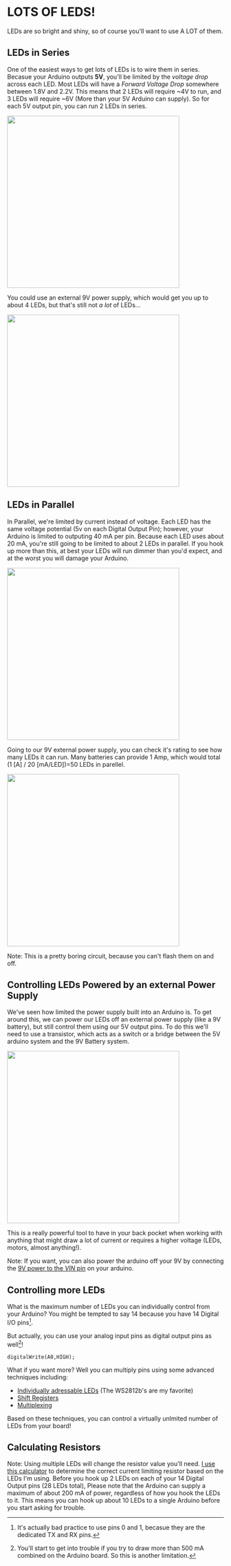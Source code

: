 LOTS OF LEDS!
=============

LEDs are so bright and shiny, so of course you'll want to use A LOT of them. 

LEDs in Series
--------------

One of the easiest ways to get lots of LEDs is to wire them in series. Becasue your Arduino outputs **5V**, you'll be limited by the _voltage drop_ across each LED. Most LEDs will have a _Forward Voltage Drop_ somewhere between 1.8V and 2.2V.  This means that 2 LEDs will require ~4V to run, and 3 LEDs will require ~6V (More than your 5V Arduino can supply). So for each 5V output pin, you can run 2 LEDs in series. 

<img src="https://github.com/mrsoltys/GEEN1400/blob/master/Lots%20of%20LEDs/Series1.png?raw=true" width="400">

You could use an external 9V power supply, which would get you up to about 4 LEDs, but that's still not _a lot_ of LEDs...

<img src="https://github.com/mrsoltys/GEEN1400/blob/master/Lots%20of%20LEDs/Series2.png?raw=true" width="400">

LEDs in Parallel 
----------------

In Parallel, we're limited by current instead of voltage. Each LED has the same voltage potential (5v on each Digital Output Pin); however, your Arduino is limited to outputing 40 mA per pin. Because each LED uses about 20 mA, you're still going to be limited to about 2 LEDs in parallel. If you hook up more than this, at best your LEDs will run dimmer than you'd expect, and at the worst you will damage your Arduino. 

<img src="https://github.com/mrsoltys/GEEN1400/blob/master/Lots%20of%20LEDs/Parallel%201.png?raw=true" width="400">

Going to our 9V external power supply, you can check it's rating to see how many LEDs it can run. Many batteries can provide 1 Amp, which would total (1 [A] / 20 [mA/LED])=50 LEDs in parellel. 

<img src="https://github.com/mrsoltys/GEEN1400/blob/master/Lots%20of%20LEDs/Parallel2.png?raw=true" width="400">

Note: This is a pretty boring circuit, because you can't flash them on and off. 

Controlling LEDs Powered by an external Power Supply
----------------------------------------------

We've seen how limited the power supply built into an Arduino is. To get around this, we can power our LEDs off an external power supply (like a 9V battery), but still control them using our 5V output pins. To do this we'll need to use a transistor, which acts as a switch or a bridge between the 5V arduino system and the 9V Battery system.

<img src="https://github.com/mrsoltys/GEEN1400/blob/master/Lots%20of%20LEDs/Transistor.png?raw=true" width="400">

This is a really powerful tool to have in your back pocket when working with anything that might draw a lot of current or requires a higher voltage (LEDs, motors, almost anything!). 

Note: If you want, you can also power the arduino off your 9V by connecting the [9V power to the $VIN$ pin](https://github.com/mrsoltys/GEEN1400/tree/master/Power) on your arduino.

Controlling more LEDs
---------------------

What is the maximum number of LEDs you can individually control from your Arduino? You might be tempted to say 14 because you have 14 Digital I/O pins[^1]. 

But actually, you can use your analog input pins as digital output pins as well[^2]! 

	digitalWrite(A0,HIGH);

What if you want more?  Well you can multiply pins using some advanced techniques including:
 * [Individually adressable LEDs](https://learn.adafruit.com/adafruit-neopixel-uberguide) (The WS2812b's are my favorite)
 * [Shift Registers](https://bildr.org/2011/02/74hc595/)
 * [Multiplexing](https://appelsiini.net/2011/how-does-led-matrix-work/)

 Based on these techniques, you can control a virtually unlmited number of LEDs from your board!

 [^1]: It's actually bad practice to use pins 0 and 1, becasue they are the dedicated TX and RX pins.

 [^2]: You'll start to get into trouble if you try to draw more than 500 mA combined on the Arduino board. So this is another limitation. 

 Calculating Resistors
 ---------------------

Note: Using multiple LEDs will change the resistor value you'll need. [I use this calculator](http://ledcalc.com/#calc) to determine the correct current limiting resistor based on the LEDs I'm using. Before you hook up 2 LEDs on each of your 14 Digital Output pins (28 LEDs total), Please note that the Arduino can supply a maximum of about 200 mA of power, regardless of how you hook the LEDs to it. This means you can hook up about 10 LEDs to a single Arduino before you start asking for trouble. 